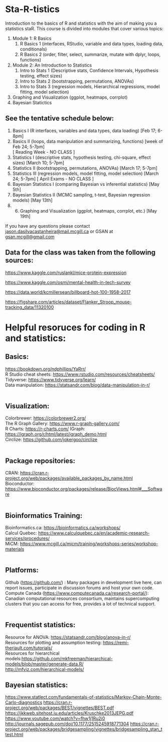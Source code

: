 # Sta-R-tistics
Introduction to the basics of R and statistics with the aim of making you a statistics staR. This course is divided into modules that cover various topics: 

1. Module 1: R Basics 
      1. R Basics 1 (interfaces, RStudio, variable and data types, loading data, conditionals)
      2. R Basics 2 (order, filter, select, summarize, mutate with dplyr, loops, functions)
2. Module 2: An Introduction to Statistics 
      1. Intro to Stats 1 (Descriptive stats, Confidence Intervals, Hypothesis testing, effect sizes)
      2. Intro to Stats 2 (bootstrapping, permutations, ANOVAs)
      3. Intro to Stats 3 (regression models, Hierarchical regressions, model fitting, model selection)
4. Graphing and Visualization (ggplot, heatmaps, corrplot)
5. Bayesian Statictics   

## See the tentative schedule below: 

1) Basics I (R interfaces, variables and data types, data loading) [Feb 17; 6-8pm]
2) Basics II (loops, data manipulation and summarizing, functions) [week of Feb 24; 5-7pm]<br>
[ Reading Week - NO CLASS ]<br>
3) Statistics I (descriptive stats, hypothesis testing, chi-square, effect sizes) [March 10; 5-7pm]
4) Statistics II (bootstrapping, permutations, ANOVAs) [March 17; 5-7pm]
5) Statistics III (regression models, model fitting, model selection) [March 24; 5-7pm]
[ April Exams - NO CLASS ]<br>
6) Bayesian Statistics I (comparing Bayesian vs inferential statistics) [May 5th]
7) Bayesian Statistics II (MCMC sampling, t-test, Bayesian regression models) [May 13th]
8) 6) Graphing and Visualization (ggplot, heatmaps, corrplot, etc.) [May 19th]<br>


If you have any questions please contact jason.dasilvacastanheira@mail.mcgill.ca or GSAN at gsan.mcgill@gmail.com


## Data for the class was taken from the following sources:

https://www.kaggle.com/ruslankl/mice-protein-expression

https://www.kaggle.com/osmi/mental-health-in-tech-survey

https://data.world/kcmillersean/billboard-hot-100-1958-2017

https://figshare.com/articles/dataset/Flanker_Stroop_mouse-tracking_data/11320100 


# Helpful resoruces for coding in R and statistics: 

## Basics: <br> 
https://bookdown.org/ndphillips/YaRrr/ <br>
R Studio cheat sheets: https://www.rstudio.com/resources/cheatsheets/ <br>
Tidyverse: https://www.tidyverse.org/learn/ <br>
Data manipulation: https://statsandr.com/blog/data-manipulation-in-r/<br> <br>
## Visualization: <br>
Colorbrewer: https://colorbrewer2.org/ <br>
The R Graph Gallery: https://www.r-graph-gallery.com/ <br>
R Charts: https://r-charts.com/
IGraph: https://igraph.org/r/html/latest/igraph_demo.html <br>
Circlize: https://github.com/jokergoo/circlize <br> <br>
## Package repositories:  <br>
CRAN: https://cran.r-project.org/web/packages/available_packages_by_name.html <br>
Bioconductor: https://www.bioconductor.org/packages/release/BiocViews.html#___Software <br><br>
## Bioinformatics Training:  <br>
Bioinformatics.ca: https://bioinformatics.ca/workshops/ <br>
Calcul Quebec: https://www.calculquebec.ca/en/academic-research-services/procedures/ <br>
MiCM: https://www.mcgill.ca/micm/training/workshops-series/workshop-materials <br> <br>
## Platforms: <br>
Github (https://github.com/) : Many packages in development live here, can report issues, participate in discussion forums and host your own code. <br>
Compute Canada (https://www.computecanada.ca/research-portal/): Canadian computational resources consortium, maintains supercomputing clusters that you can access for free, provides a lot of technical support.   <br> <br>
## Frequentist statistics:<br>
Resource for ANOVA: https://statsandr.com/blog/anova-in-r/ <br>
Resources for plotting and assumption testing: https://remi-theriault.com/tutorials/ <br>
Resources for hierarchical models:https://github.com/mkfreeman/hierarchical-models/blob/master/generate-data.R/ <br>
http://mfviz.com/hierarchical-models/
## Bayesian statistics:<br>
https://www.statlect.com/fundamentals-of-statistics/Markov-Chain-Monte-Carlo-diagnostics
https://cran.r-project.org/web/packages/BEST/vignettes/BEST.pdf
https://jkkweb.sitehost.iu.edu/articles/Kruschke2013JEPG.pdf
https://www.youtube.com/watch?v=fhw1j1Ru2i0
http://journals.sagepub.com/doi/10.1177/2515245918771304
https://cran.r-project.org/web/packages/bridgesampling/vignettes/bridgesampling_stan_ttest.html

